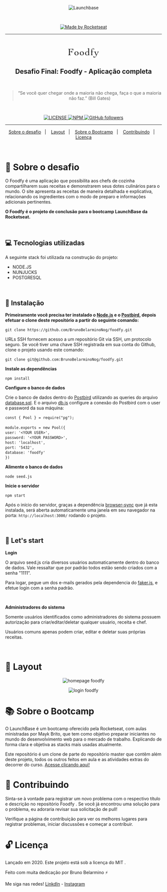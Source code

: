 <p align="center">
  <img alt="Launchbase" src="https://storage.googleapis.com/golden-wind/bootcamp-launchbase/logo.png" width="400px" />
</p>
<br>
<p align="center">

  <a href="https://rocketseat.com.br">
    <img alt="Made by Rocketseat" src="https://img.shields.io/badge/made%20by-Rocketseat-%23F8952D">
  </a>

</p>

<hr>
<br>

<p align="center">
  <img src="./assets/logo.png" alt="foodfy" width="100px" />
</p>
<h2 align="center">
  Desafio Final: Foodfy - Aplicação completa
</h2>
<br>

<blockquote align="center">“Se você quer chegar onde a maioria não chega, faça o que a maioria não faz.” (Bill Gates)</blockquote>
<br>

<p align="center">

  <a href="LICENSE">
    <img alt="LICENSE" src="https://img.shields.io/npm/l/express">
  </a>
  <a href="NPM">
    <img alt="NPM" src="https://img.shields.io/npm/v/npm">
  </a>
  <a href="GitHub followers">
    <img alt="GitHub followers" src="https://img.shields.io/github/followers/BrunoBelarminoNog?style=social">
  </a>
</p>
<hr>

<p align="center">
  <a href="#rocket-sobre-o-desafio">Sobre o desafio</a>&nbsp;&nbsp;&nbsp;|&nbsp;&nbsp;&nbsp;
  <a href="#art-layout">Layout</a>&nbsp;&nbsp;&nbsp;|&nbsp;&nbsp;&nbsp;
  <a href="#books-sobre o Bootcamp">Sobre o Bootcamp</a>&nbsp;&nbsp;&nbsp;|&nbsp;&nbsp;&nbsp;
  <a href="#pushpin-contribuindo">Contribuindo</a>&nbsp;&nbsp;&nbsp;|&nbsp;&nbsp;&nbsp;
  <a href="#memo-licença">Licença</a>
</p>

<br>

# :rocket: Sobre o desafio

O Foodfy é uma aplicação que possibilita aos chefs de cozinha compartilharem suas receitas e demonstrarem seus dotes culinários para o
mundo. O site apresenta as receitas de maneira detalhada e explicativa, relacionando os ingredientes com o modo de
preparo e informações adicionais pertinentes.

**O Foodfy é o projeto de conclusão para o bootcamp LaunchBase da Rocketseat.**

<br>

## :computer: Tecnologias utilizadas
A seguinte stack foi utilizada na construção do projeto:

- NODE.JS
- NUNJUCKS
- POSTGRESQL

<br>

## :construction_worker: Instalação

**Primeiramente você precisa ter instalado o [Node.js](https://nodejs.org/en/download/) e o [Postbird](https://github.com/Paxa/postbird), depois efetuar o clone deste repositório a partir do seguinte comando:**

```
git clone https://github.com/BrunoBelarminoNog/foodfy.git
```

URLs SSH fornecem acesso a um repositório Git via SSH, um protocolo seguro. Se você tiver uma chave SSH registrada em
sua conta do Github, clone o projeto usando este comando:

```
git clone git@github.com:BrunoBelarminoNog/foodfy.git
```

**Instale as dependências**

```
npm install
```

**Configure o banco de dados**

Crie o banco de dados dentro do [Postbird](https://github.com/Paxa/postbird) utilizando as queries do arquivo [database.sql](https://github.com/BrunoBelarminoNog/FoodFy/blob/master/database.sql). 
E o arquivo [db.js](https://github.com/BrunoBelarminoNog/FoodFy/blob/master/src/config/db.js) configure a conexão do Postbird com o user e password da sua máquina:


```
const { Pool } = require("pg");

module.exports = new Pool({
user: '<YOUR USER>',
password: '<YOUR PASSWORD>',
host: 'localhost',
port: '5432',
database: 'foodfy'
})
```

**Alimente o banco de dados**

```
node seed.js
```

**Inicie o servidor**

```
npm start
```


Após o início do servidor, graças a dependência [browser-sync](https://www.browsersync.io/) que já esta instalada, será aberta automaticamente uma janela em seu navegador na porta: ```http://localhost:3000/``` rodando o projeto.

<br>

## :runner: Let's start

**Login**

O arquivo seed.js cria diversos usuários automaticamente dentro do banco de dados. Vale ressaltar que por padrão todos estão sendo criados com a senha "1111". 

Para logar, pegue um dos e-mails gerados pela dependencia do [faker.js](https://github.com/marak/Faker.js/), e efetue login com a senha padrão.

<br>

**Administradores do sistema**

Somente usuários identificados como administradores do sistema possuem autorização para criar/editar/deletar qualquer usuário, receita e chef. 

Usuários comuns apenas podem criar, editar e deletar suas próprias receitas.

<br>

# :art: Layout

<p align="center">
  <img src="./assets/Foodfy-Google-Chrome-2020-09-13-22-20-39.gif" alt="homepage foodfy" />
</p>
<p align="center">
  <img src="./assets/Foodfy-Google-Chrome-2020-09-13-22-23-33.gif" alt="login foodfy" />
</p>


# :books: Sobre o Bootcamp
O LaunchBase é um bootcamp oferecido pela Rocketseat, com aulas ministradas por Mayk Brito, que tem como objetivo preparar iniciantes no mundo do desenvolvimento web para o mercado de trabalho. Explicando de forma clara e objetiva as stacks mais usadas atualmente.

Este repositório é um clone de parte do repositório master que contêm além deste  projeto, todos os outros feitos em aula e as atividades extras do decorrer do curso. [Acesse clicando aqui!](https://github.com/BrunoBelarminoNog/bootcamp_launchbase_rocketseat)


# :pushpin: Contribuindo

Sinta-se à vontade para registrar um novo problema com o respectivo título e descrição no repositório Foodfy . Se você já encontrou uma solução para o problema, eu adoraria revisar sua solicitação de pull!

Verifique a página de contribuição para ver os melhores lugares para registrar problemas, iniciar discussões e começar a contribuir.


# :unlock: Licença
Lançado em 2020. Este projeto está sob a licença do MIT .

Feito com muita dedicação por Bruno Belarmino :zap:

Me siga nas redes! [LinkdIn](https://www.linkedin.com/in/bruno-belarmino-nog/) - [Instagram](https://www.instagram.com/brunobelarmino)